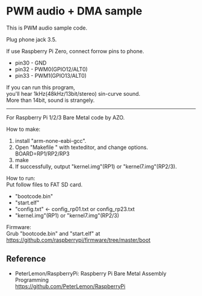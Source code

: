 PWM audio + DMA sample
======================

This is PWM audio sample code.  

Plug phone jack 3.5.  

If use Raspberry Pi Zero, connect forrow pins to phone.
- pin30 - GND
- pin32 - PWM0(GPIO12/ALT0)
- pin33 - PWM1(GPIO13/ALT0)

If you can run this program,  
you'll hear 1kHz(48kHz/13bit/stereo) sin-curve sound.  
More than 14bit, sound is strangely.  

-----

For Raspberry Pi 1/2/3 Bare Metal code by AZO.  

How to make:  
1. install "arm-none-eabi-gcc".  
2. Open "Makefile " with texteditor, and change options.  
BOARD=RP1/RP2/RP3  
3. make  
4. If successfully, output "kernel.img"(RP1) or "kernel7.img"(RP2/3).  

How to run:  
Put follow files to FAT SD card.  
* "bootcode.bin"  
* "start.elf"  
* "config.txt" &lt;- config_rp01.txt or config_rp23.txt  
* "kernel.img"(RP1) or "kernel7.img"(RP2/3)  

Firmware:  
Grub "bootcode.bin" and "start.elf" at  
https://github.com/raspberrypi/firmware/tree/master/boot  

Reference
---------
- PeterLemon/RaspberryPi: Raspberry Pi Bare Metal Assembly Programming  
https://github.com/PeterLemon/RaspberryPi  

